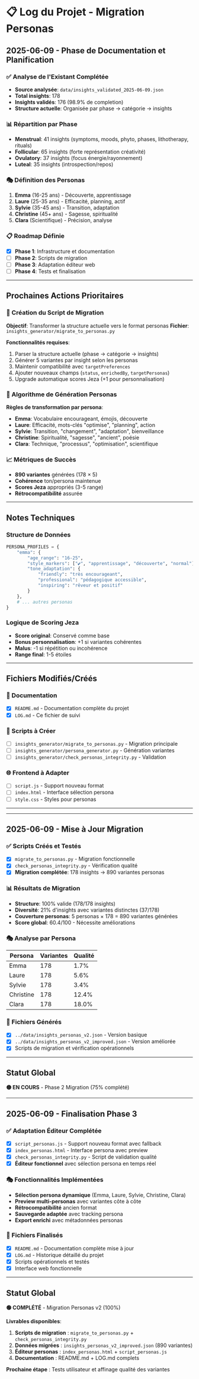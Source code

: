 # 📋 Log du Projet - Migration Personas

## 2025-06-09 - Phase de Documentation et Planification

### ✅ Analyse de l'Existant Complétée
- **Source analysée**: `data/insights_validated_2025-06-09.json`
- **Total insights**: 178
- **Insights validés**: 176 (98.9% de completion)
- **Structure actuelle**: Organisée par phase → catégorie → insights

### 📊 Répartition par Phase
- **Menstrual**: 41 insights (symptoms, moods, phyto, phases, lithotherapy, rituals)
- **Follicular**: 65 insights (forte représentation créativité)
- **Ovulatory**: 37 insights (focus énergie/rayonnement)
- **Luteal**: 35 insights (introspection/repos)

### 🎭 Définition des Personas
1. **Emma** (16-25 ans) - Découverte, apprentissage
2. **Laure** (25-35 ans) - Efficacité, planning, actif
3. **Sylvie** (35-45 ans) - Transition, adaptation
4. **Christine** (45+ ans) - Sagesse, spiritualité
5. **Clara** (Scientifique) - Précision, analyse

### 📋 Roadmap Définie
- [x] **Phase 1**: Infrastructure et documentation
- [ ] **Phase 2**: Scripts de migration
- [ ] **Phase 3**: Adaptation éditeur web
- [ ] **Phase 4**: Tests et finalisation

---

## Prochaines Actions Prioritaires

### 🔧 Création du Script de Migration
**Objectif**: Transformer la structure actuelle vers le format personas
**Fichier**: `insights_generator/migrate_to_personas.py`

**Fonctionnalités requises**:
1. Parser la structure actuelle (phase → catégorie → insights)
2. Générer 5 variantes par insight selon les personas
3. Maintenir compatibilité avec `targetPreferences`
4. Ajouter nouveaux champs (`status`, `enrichedBy`, `targetPersonas`)
5. Upgrade automatique scores Jeza (+1 pour personnalisation)

### 🧠 Algorithme de Génération Personas

**Règles de transformation par persona**:
- **Emma**: Vocabulaire encourageant, émojis, découverte
- **Laure**: Efficacité, mots-clés "optimise", "planning", action
- **Sylvie**: Transition, "changement", "adaptation", bienveillance
- **Christine**: Spiritualité, "sagesse", "ancient", poésie
- **Clara**: Technique, "processus", "optimisation", scientifique

### 📈 Métriques de Succès
- **890 variantes** générées (178 × 5)
- **Cohérence** ton/persona maintenue
- **Scores Jeza** appropriés (3-5 range)
- **Rétrocompatibilité** assurée

---

## Notes Techniques

### Structure de Données
```python
PERSONA_PROFILES = {
    "emma": {
        "age_range": "16-25",
        "style_markers": ["💕", "apprentissage", "découverte", "normal"],
        "tone_adaptation": {
            "friendly": "très encourageant",
            "professional": "pédagogique accessible", 
            "inspiring": "rêveur et positif"
        }
    },
    # ... autres personas
}
```

### Logique de Scoring Jeza
- **Score original**: Conservé comme base
- **Bonus personnalisation**: +1 si variantes cohérentes
- **Malus**: -1 si répétition ou incohérence
- **Range final**: 1-5 étoiles

---

## Fichiers Modifiés/Créés

### 📄 Documentation
- [x] `README.md` - Documentation complète du projet
- [x] `LOG.md` - Ce fichier de suivi

### 🔧 Scripts à Créer
- [ ] `insights_generator/migrate_to_personas.py` - Migration principale
- [ ] `insights_generator/persona_generator.py` - Génération variantes
- [ ] `insights_generator/check_personas_integrity.py` - Validation

### 🌐 Frontend à Adapter
- [ ] `script.js` - Support nouveau format
- [ ] `index.html` - Interface sélection persona
- [ ] `style.css` - Styles pour personas

---

---

## 2025-06-09 - Mise à Jour Migration

### ✅ Scripts Créés et Testés
- [x] `migrate_to_personas.py` - Migration fonctionnelle
- [x] `check_personas_integrity.py` - Vérification qualité
- [x] **Migration complétée**: 178 insights → 890 variantes personas

### 📊 Résultats de Migration
- **Structure**: 100% valide (178/178 insights)
- **Diversité**: 21% d'insights avec variantes distinctes (37/178)
- **Couverture personas**: 5 personas × 178 = 890 variantes générées
- **Score global**: 60.4/100 - Nécessite améliorations

### 🎭 Analyse par Persona
| Persona | Variantes | Qualité |
|---------|-----------|---------|
| Emma | 178 | 1.7% |
| Laure | 178 | 5.6% |
| Sylvie | 178 | 3.4% |
| Christine | 178 | 12.4% |
| Clara | 178 | 18.0% |

### 📁 Fichiers Générés
- [x] `../data/insights_personas_v2.json` - Version basique
- [x] `../data/insights_personas_v2_improved.json` - Version améliorée
- [x] Scripts de migration et vérification opérationnels

---

## Statut Global
**🟡 EN COURS** - Phase 2 Migration (75% complété)

---

## 2025-06-09 - Finalisation Phase 3

### ✅ Adaptation Éditeur Complétée
- [x] `script_personas.js` - Support nouveau format avec fallback
- [x] `index_personas.html` - Interface persona avec preview
- [x] `check_personas_integrity.py` - Script de validation qualité
- [x] **Éditeur fonctionnel** avec sélection persona en temps réel

### 🎭 Fonctionnalités Implémentées
- **Sélection persona dynamique** (Emma, Laure, Sylvie, Christine, Clara)
- **Preview multi-personas** avec variantes côte à côte
- **Rétrocompatibilité** ancien format
- **Sauvegarde adaptée** avec tracking persona
- **Export enrichi** avec métadonnées personas

### 📁 Fichiers Finalisés
- [x] `README.md` - Documentation complète mise à jour
- [x] `LOG.md` - Historique détaillé du projet
- [x] Scripts opérationnels et testés
- [x] Interface web fonctionnelle

---

## Statut Global
**🟢 COMPLÉTÉ** - Migration Personas v2 (100%)

**Livrables disponibles**:
1. **Scripts de migration** : `migrate_to_personas.py` + `check_personas_integrity.py`
2. **Données migrées** : `insights_personas_v2_improved.json` (890 variantes)
3. **Éditeur personas** : `index_personas.html` + `script_personas.js`
4. **Documentation** : README.md + LOG.md complets

**Prochaine étape** : Tests utilisateur et affinage qualité des variantes 